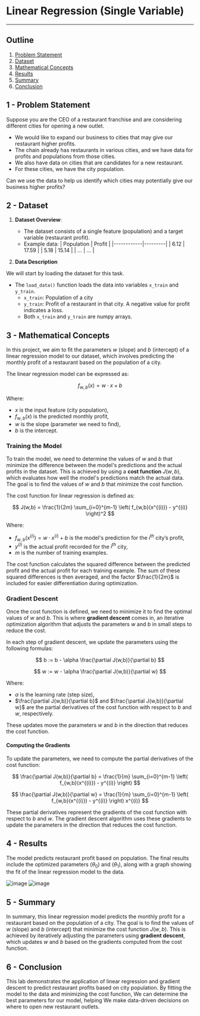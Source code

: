 # Linear Regression (Single Variable)

---

## Outline
1. [Problem Statement](#1---problem-statement)
2. [Dataset](#2---dataset)
3. [Mathematical Concepts](#3---mathematical-concepts)
4. [Results](#4---results)
5. [Summary](#5---summary)
6. [Conclusion](#6---conclusion)


## 1 - Problem Statement

Suppose you are the CEO of a restaurant franchise and are considering different cities for opening a new outlet. 

- We would like to expand our business to cities that may give our restaurant higher profits.
- The chain already has restaurants in various cities, and we have data for profits and populations from those cities.
- We also have data on cities that are candidates for a new restaurant. 
- For these cities, we have the city population.

Can we use the data to help us identify which cities may potentially give our business higher profits?

## 2 - Dataset
1. **Dataset Overview**:
    - The dataset consists of a single feature (population) and a target variable (restaurant profit).
    - Example data: 
        | Population | Profit  |
        |------------|---------|
        | 6.12       | 17.59   |
        | 5.18       | 15.14   |
        | ...        | ...     |

2. **Data Description**

We will start by loading the dataset for this task. 
- The `load_data()` function loads the data into variables `x_train` and `y_train`.
  - `x_train`: Population of a city
  - `y_train`: Profit of a restaurant in that city. A negative value for profit indicates a loss.
  - Both `x_train` and `y_train` are numpy arrays.

## 3 - Mathematical Concepts

In this project, we aim to fit the parameters $w$ (slope) and $b$ (intercept) of a linear regression model to our dataset, which involves predicting the monthly profit of a restaurant based on the population of a city.

The linear regression model can be expressed as:

$$
f_{w,b}(x) = w \cdot x + b
$$

Where:
- $x$ is the input feature (city population),
- $f_{w,b}(x)$ is the predicted monthly profit,
- $w$ is the slope (parameter we need to find),
- $b$ is the intercept.

### Training the Model

To train the model, we need to determine the values of $w$ and $b$ that minimize the difference between the model's predictions and the actual profits in the dataset. This is achieved by using a **cost function** $J(w,b)$, which evaluates how well the model's predictions match the actual data. The goal is to find the values of $w$ and $b$ that minimize the cost function.

The cost function for linear regression is defined as:

$$
J(w,b) = \frac{1}{2m} \sum_{i=0}^{m-1} \left( f_{w,b}(x^{(i)}) - y^{(i)} \right)^2
$$

Where:
- $f_{w,b}(x^{(i)}) = w \cdot x^{(i)} + b$ is the model's prediction for the $i^{th}$ city’s profit,
- $y^{(i)}$ is the actual profit recorded for the $i^{th}$ city,
- $m$ is the number of training examples.

The cost function calculates the squared difference between the predicted profit and the actual profit for each training example. The sum of these squared differences is then averaged, and the factor $\frac{1}{2m}$ is included for easier differentiation during optimization.

### Gradient Descent

Once the cost function is defined, we need to minimize it to find the optimal values of $w$ and $b$. This is where **gradient descent** comes in, an iterative optimization algorithm that adjusts the parameters $w$ and $b$ in small steps to reduce the cost.

In each step of gradient descent, we update the parameters using the following formulas:

$$
b := b - \alpha \frac{\partial J(w,b)}{\partial b}
$$

$$
w := w - \alpha \frac{\partial J(w,b)}{\partial w}
$$

Where:
- $\alpha$ is the learning rate (step size),
- $\frac{\partial J(w,b)}{\partial b}$ and $\frac{\partial J(w,b)}{\partial w}$ are the partial derivatives of the cost function with respect to $b$ and $w$, respectively.

These updates move the parameters $w$ and $b$ in the direction that reduces the cost function.

#### Computing the Gradients

To update the parameters, we need to compute the partial derivatives of the cost function:

$$
\frac{\partial J(w,b)}{\partial b} = \frac{1}{m} \sum_{i=0}^{m-1} \left( f_{w,b}(x^{(i)}) - y^{(i)} \right)
$$

$$
\frac{\partial J(w,b)}{\partial w} = \frac{1}{m} \sum_{i=0}^{m-1} \left( f_{w,b}(x^{(i)}) - y^{(i)} \right) x^{(i)}
$$

These partial derivatives represent the gradients of the cost function with respect to $b$ and $w$. The gradient descent algorithm uses these gradients to update the parameters in the direction that reduces the cost function.

## 4 - Results
The model predicts restaurant profit based on population. The final results include the optimized parameters $( \theta_0 )$ and $( \theta_1 )$, along with a graph showing the fit of the linear regression model to the data.

![image](https://github.com/user-attachments/assets/10854f67-89a3-459a-8c27-6a5ca66eae0b)
![image](https://github.com/user-attachments/assets/aaa9b2f0-bd74-42d1-a69c-6aeee8b480f4)


## 5 - Summary

In summary, this linear regression model predicts the monthly profit for a restaurant based on the population of a city. The goal is to find the values of $w$ (slope) and $b$ (intercept) that minimize the cost function $J(w,b)$. This is achieved by iteratively adjusting the parameters using **gradient descent**, which updates $w$ and $b$ based on the gradients computed from the cost function.

## 6 - Conclusion

This lab demonstrates the application of linear regression and gradient descent to predict restaurant profits based on city population. By fitting the model to the data and minimizing the cost function, We can determine the best parameters for our  model, helping We make data-driven decisions on where to open new restaurant outlets.





